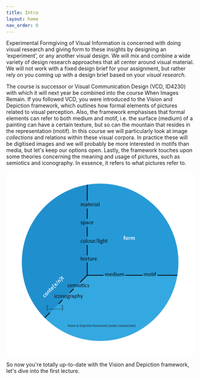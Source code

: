 ```yaml
---
title: Intro
layout: home
nav_order: 0
---
```


Experimental Formgiving of Visual Information is concerned with doing visual research and giving form to these insights by designing an ‘experiment’, or any another visual design. We will mix and combine a wide variety of design research approaches that all center around visual material. We will not work with a fixed design brief for your assignment, but rather rely on you coming up with a design brief based on your *visual research*.

The course is successor or Visual Communication Design (VCD, ID4230) with which it will next year be combined into the course When Images Remain. If you followed VCD, you were introduced to the Vision and Depiction framework, which outlines how formal elements of pictures related to visual perception. Also, the framework emphasises that formal elements can refer to both medium and motif, i.e. the surface (medium) of a painting can have a certain texture, but so can the mountain that resides in the representation (motif). In this course we will particularly look at image *collections* and relations within these visual corpora. In practice these will be digitised images and we will probably be more interested in motifs than media, but let's keep our options open. Lastly, the framework touches upon some theories concerning the meaning and usage of pictures, such as semiotics and iconography. In essence, it refers to what pictures refer to.

![V+D Framework](images/formcontent.png)

So now you're totally up-to-date with the Vision and Depiction framework, let's dive into the first lecture.
